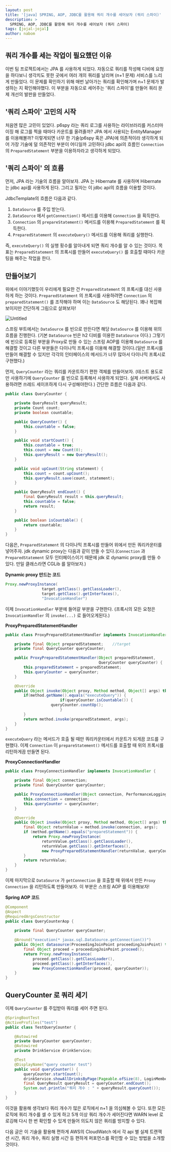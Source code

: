 ```yaml
---
layout: post
title: '[java] SPRING, AOP, JDBC를 활용해 쿼리 개수를 세어보자 (쿼리 스파이)'
description: >
  SPRING, AOP, JDBC를 활용해 쿼리 개수를 세어보자 (쿼리 스파이)
tags: [jojal-jojal]
author: nabom
---
```

## 쿼리 개수를 세는 작업이 필요했던 이유

이번 팀 프로젝트에서는 JPA 를 사용하게 되었다. 자동으로 쿼리를 작성해 디비에 요청을 하다보니 생각치도 못한 곳에서 여러 개의 쿼리를 날리며 (n+1 문제) 서비스를 느리게 만들었다. 이 문제를 확인하기 위해 매번 날아가는 쿼리를 확인해가며 n+1 문제가 발생하는 지 확인해야했다. 이 부분을 자동으로 세어주는 '쿼리 스파이'를 만들어 쿼리 문제 개선의 발판을 만들었다.

## '쿼리 스파이' 고민의 시작

처음엔 많은 고민이 있었다. p6spy 라는 쿼리 로그를 사용하는 라이브러리를 커스터마이징 해 로그를 찍을 때마다 카운트를 올려줄까? JPA 에서 사용되는 EntityManager 를 이용해볼까? 이렇게되면 너무 한 기술(p6spy 혹은 JPA)에 의존적이라 생각하게 되어 가장 기술에 덜 의존적인 부분이 어디일까 고민하다 jdbc api의 흐름인 `Connection` 의 `PreparedStatement` 부분을 이용하자라고 생각하게 되었다.

## '쿼리 스파이' 의 흐름

먼저, JPA 라는 기술의 흐름을 알아보자. JPA 는 Hibernate 를 사용하며 Hibernate 는 jdbc api를 사용하게 된다.  그리고 필자는 이 jdbc api의 흐름을 이용할 것이다.

JdbcTemplate의 흐름은 다음과 같다.

1. `DataSource` 를 주입 받는다.
2. `DataSource` 에서 `getConnection()` 메서드를 이용해 `Connection` 을 획득한다.
3. `Connection` 의 `prepareStatement()` 메서드를 이용해 `PreparedStatement` 를 획득한다.
4. `PreparedStatement` 의 `executeQuery()` 메서드를 이용해 쿼리를 실행한다.

즉, `executeQuery()` 의 실행 횟수를 알아내게 되면 쿼리 개수를 알 수 있는 것이다. 목표는 `PreparedStatement` 의 프록시를 만들어 `executeQuery()` 를 호출할 때마다 카운팅을 해주는 작업을 한다.

## 만들어보기

위에서 이야기했듯이 우리에게 필요한 건 `PreparedStatement` 의 프록시를 대신 사용하게 하는 것이다. `PreparedStatement` 의 프록시를 사용하려면 `Connection` 의 `preparedStatement()` 를 조작해야 하며 이는 `DataSource` 도 해당된다. 꽤나 복잡해 보이지만 간단하게 그림으로 살펴보자!

![Untitled](https://user-images.githubusercontent.com/63535027/136681171-1db1d070-f394-4aa8-881b-b4d4ae3da18e.png)

스프링 부트에서는 `DataSource` 를 빈으로 만든다면 해당 `DataSource` 를 이용해 위의 흐름을 진행한다. (기본 `DataSource` 빈은 h2 디비를 이용한 `DataSource` 이다.) 그렇기에 빈으로 등록된 부분을 Proxy로 만들 수 있는 스프링 AOP를 이용해 `DataSource` 를 해결할 것이고 다른 부분들은 다이나믹 프록시를 이용해 해결할 것이다.(일반 프록시를 만들어 해결할 수 있지만 각각의 인터페이스의 메서드가 너무 많아서 다이나믹 프록시로 구현했다.)

먼저, `QueryCounter` 라는 쿼리를 카운트하기 편한 객체를 만들어보자. (테스트 용도로만 사용하기에 `QueryCounter` 를 빈으로 등록해서 사용하게 되었다. 실제 서버에서도 사용하려면 쓰레드 세이프하게 다시 구성해야한다.) 간단한 흐름은 다음과 같다.

```java
public class QueryCounter {

    private QueryResult queryResult;
    private Count count;
    private boolean countable;

    public QueryCounter() {
        this.countable = false;
    }

    public void startCount() {
        this.countable = true;
        this.count = new Count(0);
        this.queryResult = new QueryResult();
    }

    public void upCount(String statement) {
        this.count = count.upCount();
        this.queryResult.save(count, statement);
    }

    public QueryResult endCount() {
        final QueryResult result = this.queryResult;
        this.countable = false;
        return result;
    }

    public boolean isCountable() {
        return countable;
    }
}
```

다음은, `PreparedStatement` 의 다이나믹 프록시를 만들어 위에서 만든 쿼리카운터를 넣어주자. jdk dynamic proxy는 다음과 같이 만들 수 있다.(`Connection` 과 `PreparedStatement` 모두 인터페이스이기 때문에 jdk 로 dynamic proxy를 만들 수 있다. 만일 클래스라면 CGLib 를 알아보자.)

**Dynamic proxy 만드는 코드**

```java
Proxy.newProxyInstance(
                target.getClass().getClassLoader(),
                target.getClass().getInterfaces(),
                "InvocationHandler")
```

이제 `InvocationHandler` 부분에 들어갈 부분을 구현한다. (프록시의 모든 요청은 `InvocationHandler` 의 `invoke(...)` 로 들어오게된다.)

**ProxyPreparedStatementHandler**

```java
public class ProxyPreparedStatementHandler implements InvocationHandler {

    private final Object preparedStatement;    //target
    private final QueryCounter queryCounter;

    public ProxyPreparedStatementHandler(Object preparedStatement,
                                         QueryCounter queryCounter) {
        this.preparedStatement = preparedStatement;
        this.queryCounter = queryCounter;
    }

    @Override
    public Object invoke(Object proxy, Method method, Object[] args) throws Throwable {
        if(method.getName().equals("executeQuery")) {
						if(queryCounter.isCountable()) {
		            queryCounter.countUp();
						}
        }
        return method.invoke(preparedStatement, args);
    }
}
```

`executeQuery` 라는 메서드가 호출 될 때만 쿼리카운터에서 카운트가 되게끔 코드를 구현했다. 이제 `Connection` 이 `prepareStatement()` 메서드를 호출할 때 위의 프록시를 리턴하게끔 만들면 된다.

**ProxyConnectionHandler**

```java
public class ProxyConnectionHandler implements InvocationHandler {

    private final Object connection;
    private final QueryCounter queryCounter;

    public ProxyConnectionHandler(Object connection, PerformanceLoggingForm loggingForm) {
        this.connection = connection;
        this.queryCounter = queryCounter;
    }

    @Override
    public Object invoke(Object proxy, Method method, Object[] args) throws Throwable {
        final Object returnValue = method.invoke(connection, args);
        if (method.getName().equals("prepareStatement")) {
            return Proxy.newProxyInstance(
                returnValue.getClass().getClassLoader(),
                returnValue.getClass().getInterfaces(),
                new ProxyPreparedStatementHandler(returnValue, queryCounter));
        }
        return returnValue;
    }
}
```

이제 마지막으로 `DataSource` 가 `getConnection` 을 호출할 때 위에서 만든 `Proxy Connection` 을 리턴하도록 만들어보자. 이 부분은 스프링 AOP 를 이용해보자!

**Spring AOP 코드**

```java
@Component
@Aspect
@RequiredArgsConstructor
public class QueryCounterAop {
    
    private final QueryCounter queryCounter;

    @Around("execution(* javax.sql.DataSource.getConnection())")
    public Object datasource(ProceedingJoinPoint proceedingJoinPoint) throws Throwable {
        final Object proceed = proceedingJoinPoint.proceed();
        return Proxy.newProxyInstance(
            proceed.getClass().getClassLoader(),
            proceed.getClass().getInterfaces(),
            new ProxyConnectionHandler(proceed, queryCounter));
    }
}
```

## QueryCounter 로 쿼리 세기

이제 `QueryCounter` 를 주입받아 쿼리를 세어 주면 된다.

```java
@SpringBootTest
@ActiveProfiles("test")
public class TestQueryCounter {

    @Autowired
    private QueryCounter queryCounter;
    @Autowired
    private DrinkService drinkService;

    @Test
    @DisplayName("query counter test")
    public void queryCounter() {
        queryCounter.startCount();
        drinkService.showAllDrinksByPage(Pageable.ofSize(8), LoginMember.anonymous());
        final QueryResult queryResult = queryCounter.endCount();
        System.out.println("쿼리 개수 : " + queryResult.queryCount());
    }
}
```

이것을 활용해 생각보다 쿼리 개수가 많은 로직에서 n+1 을 의심해볼 수 있다. 또한 모든 로직에 쿼리 개수를 셀 수 있게 하고 5개 이상 쿼리 개수가 세어진다면 WARN level 로 로깅해 다시 한 번 확인할 수 있게 만들어 의도치 않은 쿼리를 방지할 수 있다.

다음 글은 이 기술을 활용해 편하게 AWS의 CloudWatch 에서 각 api 별 실제 트랜잭션 시간, 쿼리 개수, 쿼리 실행 시간 등 편하게 퍼포먼스를 확인할 수 있는 방법을 소개할 것이다.

